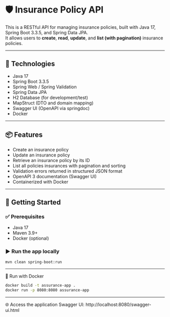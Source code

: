# 🛡️ Insurance Policy API

This is a RESTful API for managing insurance policies, built with Java 17, Spring Boot 3.3.5, and Spring Data JPA.  
It allows users to **create**, **read**, **update**, and **list (with pagination)** insurance policies.

---

## 🧰 Technologies

- Java 17
- Spring Boot 3.3.5
- Spring Web / Spring Validation
- Spring Data JPA
- H2 Database (for development/test)
- MapStruct (DTO and domain mapping)
- Swagger UI (OpenAPI via springdoc)
- Docker

---

## 📦 Features

- Create an insurance policy
- Update an insurance policy
- Retrieve an insurance policy by its ID
- List all policies insurances with pagination and sorting
- Validation errors returned in structured JSON format
- OpenAPI 3 documentation (Swagger UI)
- Containerized with Docker

---

## 🚀 Getting Started

### ✅ Prerequisites

- Java 17
- Maven 3.9+
- Docker (optional)


### ▶️ Run the app locally

```bash
mvn clean spring-boot:run
```
----

🐳 Run with Docker
```bash
docker build -t assurance-app .
docker run -p 8080:8080 assurance-app
```
-----
🌐 Access the application
Swagger UI: http://localhost:8080/swagger-ui.html

